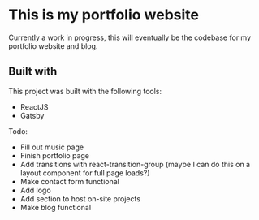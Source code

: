 # This is my portfolio website

Currently a work in progress, this will eventually be the codebase for my portfolio website and blog.

## Built with

This project was built with the following tools:

* ReactJS
* Gatsby

Todo:

* Fill out music page
* Finish portfolio page
* Add transitions with react-transition-group (maybe I can do this on a layout component for full page loads?)
* Make contact form functional
* Add logo
* Add section to host on-site projects
* Make blog functional
